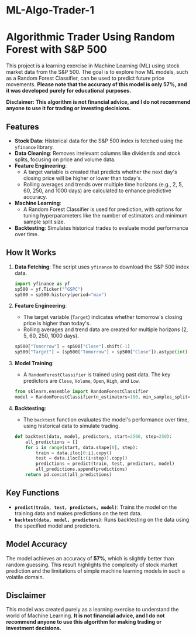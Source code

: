 # ML-Algo-Trader-1

# Algorithmic Trader Using Random Forest with S&P 500

This project is a learning exercise in Machine Learning (ML) using stock market data from the S&P 500. The goal is to explore how ML models, such as a Random Forest Classifier, can be used to predict future price movements. **Please note that the accuracy of this model is only 57%, and it was developed purely for educational purposes.**

**Disclaimer: This algorithm is not financial advice, and I do not recommend anyone to use it for trading or investing decisions.**

## Features

- **Stock Data**: Historical data for the S&P 500 index is fetched using the `yfinance` library.
- **Data Cleaning**: Removes irrelevant columns like dividends and stock splits, focusing on price and volume data.
- **Feature Engineering**:
  - A target variable is created that predicts whether the next day's closing price will be higher or lower than today's.
  - Rolling averages and trends over multiple time horizons (e.g., 2, 5, 60, 250, and 1000 days) are calculated to enhance predictive accuracy.
- **Machine Learning**:
  - A Random Forest Classifier is used for prediction, with options for tuning hyperparameters like the number of estimators and minimum sample split size.
- **Backtesting**: Simulates historical trades to evaluate model performance over time.

## How It Works

1. **Data Fetching**: The script uses `yfinance` to download the S&P 500 index data.
    ```python
    import yfinance as yf
    sp500 = yf.Ticker("^GSPC")
    sp500 = sp500.history(period="max")
    ```

2. **Feature Engineering**:
    - The target variable (`Target`) indicates whether tomorrow's closing price is higher than today's.
    - Rolling averages and trend data are created for multiple horizons (2, 5, 60, 250, 1000 days).
    ```python
    sp500["Tomorrow"] = sp500["Close"].shift(-1)
    sp500["Target"] = (sp500["Tomorrow"] > sp500["Close"]).astype(int)
    ```

3. **Model Training**:
    - A `RandomForestClassifier` is trained using past data. The key predictors are `Close`, `Volume`, `Open`, `High`, and `Low`.
    ```python
    from sklearn.ensemble import RandomForestClassifier
    model = RandomForestClassifier(n_estimators=100, min_samples_split=100, random_state=1)
    ```

4. **Backtesting**:
    - The `backtest` function evaluates the model's performance over time, using historical data to simulate trading.
    ```python
    def backtest(data, model, predictors, start=2500, step=250):
        all_predictions = []
        for i in range(start, data.shape[0], step):
            train = data.iloc[0:i].copy()
            test = data.iloc[i:(i+step)].copy()
            predictions = predict(train, test, predictors, model)
            all_predictions.append(predictions)
        return pd.concat(all_predictions)
    ```

## Key Functions

- **`predict(train, test, predictors, model)`**: Trains the model on the training data and makes predictions on the test data.
- **`backtest(data, model, predictors)`**: Runs backtesting on the data using the specified model and predictors.

## Model Accuracy

The model achieves an accuracy of **57%**, which is slightly better than random guessing. This result highlights the complexity of stock market prediction and the limitations of simple machine learning models in such a volatile domain.

## Disclaimer

This model was created purely as a learning exercise to understand the world of Machine Learning. **It is not financial advice, and I do not recommend anyone to use this algorithm for making trading or investment decisions.**
